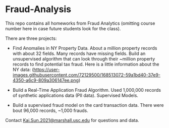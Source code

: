 # Fraud-Analysis

This repo contains all homeworks from Fraud Analytics (omitting course number here in case future students look for the class). 

There are three projects:

- Find Anomalies in NY Property Data. About a million property records with about 32 fields. Many records have missing fields. Build an unsupervised algorithm that can look through their  ~million property records to find potential tax fraud. Here is a little information about the NY data: (https://user-images.githubusercontent.com/72129500/168513072-59a1bd40-37e9-4350-a6c9-809a306147ee.png)


- Build a Real-Time Application Fraud Algorithm. Used 1,000,000 records of synthetic applications data (PII data). Supervised Models. 


- Build a supervised fraud model on the card transaction data. There were bout 96,000 records, ~1,000 frauds.



Contact Kai.Sun.2021@marshall.usc.edu for questions and data.
